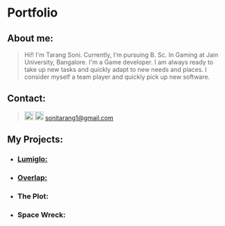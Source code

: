 # Portfolio

## About me:
>Hi!! I'm Tarang Soni. Currently, I’m pursuing B. Sc. In Gaming at Jain University, Bangalore. I'm a Game developer. I am always ready to take up new tasks and quickly adapt to new needs and places. I consider myself a team player and quickly pick up new software.

## Contact:
> [<img src="https://user-images.githubusercontent.com/83337255/156588541-c3009b1d-cc73-4d0a-8022-68931c183878.png" alt="instagram" width="20"/>](https://www.instagram.com/_zer0rez_/)
  <img src="https://user-images.githubusercontent.com/83337255/156589694-8102daf4-f9fe-4ab0-b02a-86617799a44b.png" alt="gmail" width="20"/> sonitarang1@gmail.com
  
## My Projects:

* ### [Lumiglo:](https://github.com/tarang-soni/tarang-soni/blob/main/Portfolio/Projects/Lumiglo.md) 
* ### [Overlap:](https://github.com/tarang-soni/tarang-soni/blob/main/Portfolio/Projects/Overlap.md) 
* ### The Plot:
* ### Space Wreck:
